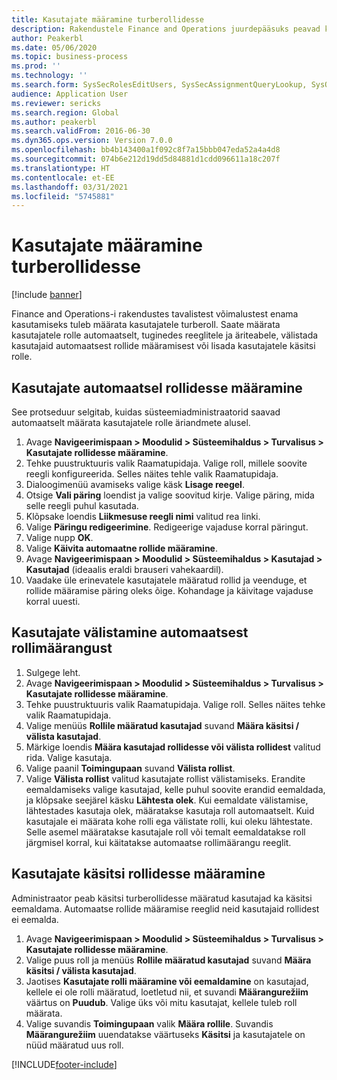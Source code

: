 ```yaml
---
title: Kasutajate määramine turberollidesse
description: Rakendustele Finance and Operations juurdepääsuks peavad kasutajatele olema määratud turberollid.
author: Peakerbl
ms.date: 05/06/2020
ms.topic: business-process
ms.prod: ''
ms.technology: ''
ms.search.form: SysSecRolesEditUsers, SysSecAssignmentQueryLookup, SysQueryForm, SysSecRoleExcludeUsers
audience: Application User
ms.reviewer: sericks
ms.search.region: Global
ms.author: peakerbl
ms.search.validFrom: 2016-06-30
ms.dyn365.ops.version: Version 7.0.0
ms.openlocfilehash: bb4b143400a1f092c8f7a15bbb047eda52a4a4d8
ms.sourcegitcommit: 074b6e212d19dd5d84881d1cdd096611a18c207f
ms.translationtype: HT
ms.contentlocale: et-EE
ms.lasthandoff: 03/31/2021
ms.locfileid: "5745881"
---
```

# <a name="assign-users-to-security-roles"></a>Kasutajate määramine turberollidesse

[!include [banner](../../includes/banner.md)]

Finance and Operations-i rakendustes tavalistest võimalustest enama kasutamiseks tuleb määrata kasutajatele turberoll. Saate määrata kasutajatele rolle automaatselt, tuginedes reeglitele ja äriteabele, välistada kasutajaid automaatsest rollide määramisest või lisada kasutajatele käsitsi rolle.

## <a name="automatically-assign-users-to-roles"></a>Kasutajate automaatsel rollidesse määramine
See protseduur selgitab, kuidas süsteemiadministraatorid saavad automaatselt määrata kasutajatele rolle äriandmete alusel. 
1. Avage **Navigeerimispaan > Moodulid > Süsteemihaldus > Turvalisus > Kasutajate rollidesse määramine**.
2. Tehke puustruktuuris valik Raamatupidaja. Valige roll, millele soovite reegli konfigureerida. Selles näites tehle valik Raamatupidaja. 
3. Dialoogimenüü avamiseks valige käsk **Lisage reegel**.
4. Otsige **Vali päring** loendist ja valige soovitud kirje. Valige päring, mida selle reegli puhul kasutada.  
5. Klõpsake loendis **Liikmesuse reegli nimi** valitud rea linki.
6. Valige **Päringu redigeerimine**. Redigeerige vajaduse korral päringut.  
7. Valige nupp **OK**.
8. Valige **Käivita automaatne rollide määramine**.
9. Avage **Navigeerimispaan > Moodulid > Süsteemihaldus > Kasutajad > Kasutajad** (ideaalis eraldi brauseri vahekaardil).
10. Vaadake üle erinevatele kasutajatele määratud rollid ja veenduge, et rollide määramise päring oleks õige. Kohandage ja käivitage vajaduse korral uuesti.

## <a name="exclude-users-from-automatic-role-assignment"></a>Kasutajate välistamine automaatsest rollimäärangust
1. Sulgege leht.
2. Avage **Navigeerimispaan > Moodulid > Süsteemihaldus > Turvalisus > Kasutajate rollidesse määramine**.
3. Tehke puustruktuuris valik Raamatupidaja. Valige roll. Selles näites tehke valik Raamatupidaja.  
4. Valige menüüs **Rollile määratud kasutajad** suvand **Määra käsitsi / välista kasutajad**.
5. Märkige loendis **Määra kasutajad rollidesse või välista rollidest** valitud rida. Valige kasutaja.  
6. Valige paanil **Toimingupaan** suvand **Välista rollist**.
7. Valige **Välista rollist** valitud kasutajate rollist välistamiseks. Erandite eemaldamiseks valige kasutajad, kelle puhul soovite erandid eemaldada, ja klõpsake seejärel käsku **Lähtesta olek**. Kui eemaldate välistamise, lähtestades kasutaja olek, määratakse kasutaja roll automaatselt. Kuid kasutajale ei määrata kohe rolli ega välistate rolli, kui oleku lähtestate. Selle asemel määratakse kasutajale roll või temalt eemaldatakse roll järgmisel korral, kui käitatakse automaatse rollimäärangu reeglit.  

## <a name="manually-assign-users-to-roles"></a>Kasutajate käsitsi rollidesse määramine
Administraator peab käsitsi turberollidesse määratud kasutajad ka käsitsi eemaldama. Automaatse rollide määramise reeglid neid kasutajaid rollidest ei eemalda.

1. Avage **Navigeerimispaan > Moodulid > Süsteemihaldus > Turvalisus > Kasutajate rollidesse määramine**.
2. Valige puus roll ja menüüs **Rollile määratud kasutajad** suvand **Määra käsitsi / välista kasutajad**.
4. Jaotises **Kasutajate rolli määramine või eemaldamine** on kasutajad, kellele ei ole rolli määratud, loetletud nii, et suvandi **Määrangurežiim** väärtus on **Puudub**. Valige üks või mitu kasutajat, kellele tuleb roll määrata.
5. Valige suvandis **Toimingupaan** valik **Määra rollile**. Suvandis **Määrangurežiim** uuendatakse väärtuseks **Käsitsi** ja kasutajatele on nüüd määratud uus roll.


[!INCLUDE[footer-include](../../../../includes/footer-banner.md)]